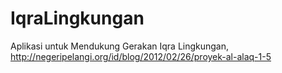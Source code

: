 # IqraLingkungan
Aplikasi untuk Mendukung Gerakan Iqra Lingkungan, http://negeripelangi.org/id/blog/2012/02/26/proyek-al-alaq-1-5

